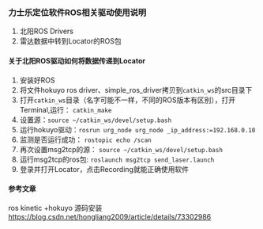 ### 力士乐定位软件ROS相关驱动使用说明

1. 北阳ROS Drivers
2.  雷达数据中转到Locator的ROS包

#### 关于北阳ROS驱动如何将数据传递到Locator
1. 安装好ROS
2. 将文件hokuyo ros driver、simple_ros_driver拷贝到`catkin_ws`的src目录下
3. 打开`catkin_ws`目录（名字可能不一样，不同的ROS版本有区别），打开Terminal,运行： `catkin_make`
4. 设置源：`source ~/catkin_ws/devel/setup.bash`
5. 运行hokuyo驱动：`rosrun urg_node urg_node _ip_address:=192.168.0.10`
6. 监测是否运行成功： `rostopic echo /scan`    
7. 再次设置msg2tcp的源： `source ~/catkin_ws/devel/setup.bash`
8. 运行msg2tcp的ros包: `roslaunch msg2tcp send_laser.launch`
9. 登录并打开Locator，点击Recording就能正确使用软件


#### 参考文章
ros kinetic +hokuyo 源码安装 https://blog.csdn.net/hongliang2009/article/details/73302986
